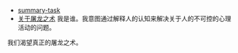 - [summary-task](?md=task/summary.md)
- [关于屠龙之术](?md=log/关于屠龙之术.md)
我是谁。我意图通过解释人的认知来解决关于人的不可控的心理活动的问题。

我们渴望真正的屠龙之术。